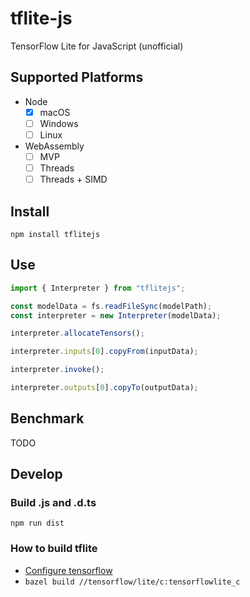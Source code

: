# tflite-js

TensorFlow Lite for JavaScript (unofficial)

## Supported Platforms

- Node
  - [x] macOS
  - [ ] Windows
  - [ ] Linux
- WebAssembly
  - [ ] MVP
  - [ ] Threads
  - [ ] Threads + SIMD

## Install

```
npm install tflitejs
```

## Use

```js
import { Interpreter } from "tflitejs";

const modelData = fs.readFileSync(modelPath);
const interpreter = new Interpreter(modelData);

interpreter.allocateTensors();

interpreter.inputs[0].copyFrom(inputData);

interpreter.invoke();

interpreter.outputs[0].copyTo(outputData);
```

## Benchmark

TODO

## Develop

### Build .js and .d.ts

```
npm run dist
```

### How to build tflite

- [Configure tensorflow](https://www.tensorflow.org/install/source)
- `bazel build //tensorflow/lite/c:tensorflowlite_c`
